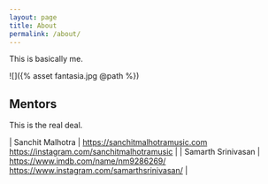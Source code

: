 ```yaml
---
layout: page
title: About
permalink: /about/
---
```


This is basically me.

![]({% asset fantasia.jpg @path %})

## Mentors

This is the real deal.

| Sanchit Malhotra | <https://sanchitmalhotramusic.com><br /><https://instagram.com/sanchitmalhotramusic>  |
| Samarth Srinivasan | <https://www.imdb.com/name/nm9286269/><br /><https://www.instagram.com/samarthsrinivasan/> |
